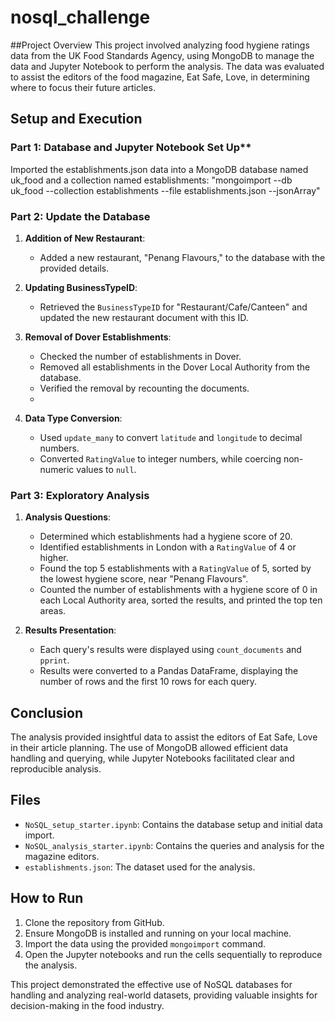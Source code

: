 # nosql_challenge
##Project Overview
This project involved analyzing food hygiene ratings data from the UK Food Standards Agency, using MongoDB to manage the data and Jupyter Notebook to perform the analysis. The data was evaluated to assist the editors of the food magazine, Eat Safe, Love, in determining where to focus their future articles.

## Setup and Execution
### Part 1: Database and Jupyter Notebook Set Up**
Imported the establishments.json data into a MongoDB database named uk_food and a collection named establishments: 
"mongoimport --db uk_food --collection establishments --file establishments.json --jsonArray"

### Part 2: Update the Database

1.  **Addition of New Restaurant**:
      -   Added a new restaurant, "Penang Flavours," to the database with the provided details.
        
2.  **Updating BusinessTypeID**:
    -   Retrieved the `BusinessTypeID` for "Restaurant/Cafe/Canteen" and updated the new restaurant document with this ID.
      
3.  **Removal of Dover Establishments**:
    -   Checked the number of establishments in Dover.
    -   Removed all establishments in the Dover Local Authority from the database.
    -   Verified the removal by recounting the documents.
    - 
4.  **Data Type Conversion**:
    -   Used `update_many` to convert `latitude` and `longitude` to decimal numbers.
    -   Converted `RatingValue` to integer numbers, while coercing non-numeric values to `null`.

### Part 3: Exploratory Analysis

1.  **Analysis Questions**:
    -   Determined which establishments had a hygiene score of 20.
    -   Identified establishments in London with a `RatingValue` of 4 or higher.
    -   Found the top 5 establishments with a `RatingValue` of 5, sorted by the lowest hygiene score, near "Penang Flavours".
    -   Counted the number of establishments with a hygiene score of 0 in each Local Authority area, sorted the results, and printed the top ten areas.
      
2.  **Results Presentation**:
    -   Each query's results were displayed using `count_documents` and `pprint`.
    -   Results were converted to a Pandas DataFrame, displaying the number of rows and the first 10 rows for each query.

## Conclusion
The analysis provided insightful data to assist the editors of Eat Safe, Love in their article planning. The use of MongoDB allowed efficient data handling and querying, while Jupyter Notebooks facilitated clear and reproducible analysis.

## Files

-   `NoSQL_setup_starter.ipynb`: Contains the database setup and initial data import.
-   `NoSQL_analysis_starter.ipynb`: Contains the queries and analysis for the magazine editors.
-   `establishments.json`: The dataset used for the analysis.

## How to Run
1.  Clone the repository from GitHub.
2.  Ensure MongoDB is installed and running on your local machine.
3.  Import the data using the provided `mongoimport` command.
4.  Open the Jupyter notebooks and run the cells sequentially to reproduce the analysis.

This project demonstrated the effective use of NoSQL databases for handling and analyzing real-world datasets, providing valuable insights for decision-making in the food industry.
